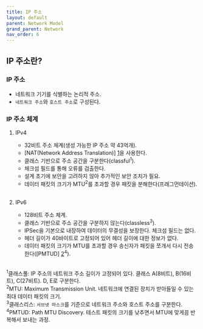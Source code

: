 ```yaml
---
title: IP 주소
layout: default
parent: Network Model
grand_parent: Network
nav_order: 6
---
```


## IP 주소란?
### IP 주소
- 네트워크 기기를 식별하는 논리적 주소.<br/>
- ``네트워크 주소``와 ``호스트 주소``로 구성된다.<br/>

### IP 주소 체계
1. IPv4
    - 32비트 주소 체계(생성 가능한 IP 주소 약 43억개).<br/>
    - [NAT(Network Address Translation)] [1]을 사용한다.<br/>
    - 클래스 기반으로 주소 공간을 구분한다(classful<sup>1</sup>).<br/>
    - 체크섬 필드를 통해 오류를 검출한다.<br/>
    - 설계 초기에 보안을 고려하지 않아 추가적인 보안 조치가 필요.<br/>
    - 데이터 패킷의 크기가 MTU<sup>2</sup>를 초과할 경우 패킷을 분해한다(프래그먼테이션).<br/>
    <br/>

2. IPv6
    - 128비트 주소 체계.<br/>
    - 클래스 기반으로 주소 공간을 구분하지 않는다(classless<sup>3</sup>).
    - IPSec을 기본으로 내장하여 데이터의 무결성을 보장한다. 체크섬 필드는 없다.
    - 헤더 길이가 40바이트로 고정되어 있어 헤더 길이에 대한 정보가 없다.
    - 데이터 패킷의 크기가 MTU를 초과할 경우 송신자가 패킷을 쪼개서 다시 전송한다([PMTUD] [2]<sup>4</sup>).<br/><br/>

<sup>1</sup>클래스풀: IP 주소의 네트워크 주소 길이가 고정되어 있다. 클래스 A(8비트), B(16비트), C(27비트). D, E로 구분한다.<br/>
<sup>2</sup>MTU: Maximum Transmission Unit. 네트워크에 연결된 장치가 받아들일 수 있는 최대 데이터 패킷의 크기.<br/>
<sup>3</sup>클래스리스: ``서브넷 마스크``를 기준으로 네트워크 주소와 호스트 주소를 구분한다.<br/>
<sup>4</sup>PMTUD: Path MTU Discovery. 테스트 패킷의 크기를 낮추면서 MTU에 맞게끔 반복해서 보내는 과정.<br/>

[1]: internet%20layer.html
[2]: https://hoonheui.tistory.com/entry/PMTUD